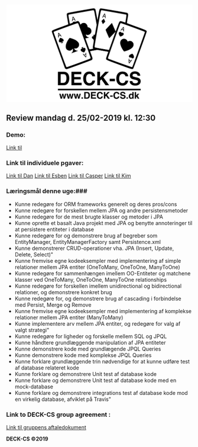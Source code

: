 <img src="Banner-top-DCS.png" width="700" align="center"/>  

## Review mandag d. 25/02-2019 kl. 12:30 ##

### Demo: ###
[Link til ](https://) 

### Link til individuele pgaver: ###
[Link til Dan](https://) 
[Link til Esben](https://) 
[Link til Casper](https://) 
[Link til Kim](https://) 

### Læringsmål denne uge:###
- Kunne redegøre for ORM frameworks generelt og deres pros/cons
- Kunne redegøre for forskellen mellem JPA og andre persistensmetoder
- Kunne redegøre for de mest brugte klasser og metoder i JPA
- Kunne oprette et basalt Java projekt med JPA og benytte annoteringer til at persistere entiteter i database
- Kunne redegøre for og demonstrere brug af begreber som EntityManager, EntityManagerFactory samt  Persistence.xml
- Kunne demonstrerer CRUD-operationer vha. JPA (Insert, Update, Delete, Select)"
- Kunne fremvise egne kodeeksempler med implementering af simple relationer mellem JPA entiter (OneToMany, OneToOne, ManyToOne)
- Kunne redegøre for sammenhængen imellem OO-Entiteter og matchene klasser ved OneToMany, OneToOne, ManyToOne relationships
- Kunne redegøre for forskellen imellem unidirectional og bidirectional relationer, og demonstrere konkret brug
- Kunne redegøre for, og demonstrere brug af cascading i forbindelse med Persist, Merge og Remove
- Kunne fremvise egne kodeeksempler med implementering af komplekse relationer mellem JPA entiter (ManyToMany)
- Kunne implementere arv mellem JPA entiter, og redegøre for valg af valgt strategi"
- Kunne redegøre for ligheder og forskelle mellem SQL og JPQL
- Kunne håndtere grundlæggende manipulation af JPA entiteter
- Kunne demonstrere kode med grundlægende JPQL Queries
- Kunne demonstrere kode med komplekse JPQL Queries
- Kunne forklare grundlæggende trin nødvendige for at kunne udføre test af database relateret kode
- Kunne forklare og demonstrere Unit test af database kode
- Kunne forklare og demonstrere Unit test af database kode med en mock-database
- Kunne forklare og demonstrere integrations test af database kode mod en virkelig database, afviklet på Travis"

### Link to DECK-CS group agreement :
[Link til gruppens aftaledokument](https://docs.google.com/document/d/1uSLKk3kQAV3UQ0Y1XKtVFQ_YJ_gXrON00-IDqS8o5s4/edit?usp=sharing) 

**DECK-CS ©2019**
